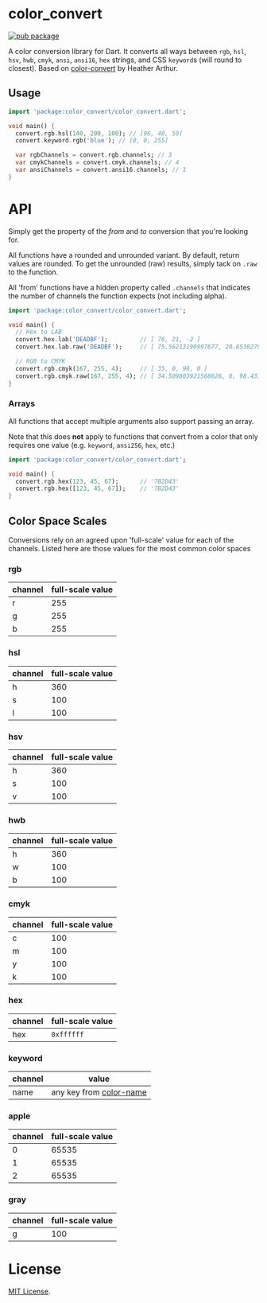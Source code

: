 # color_convert

[![pub package](https://img.shields.io/badge/pub-1.0.1-blueviolet.svg)](https://pub.dev/packages/color_convert)

A color conversion library for Dart.
It converts all ways between `rgb`, `hsl`, `hsv`, `hwb`, `cmyk`, `ansi`, `ansi16`, `hex` strings, and CSS `keyword`s (will round to closest).
Based on [color-convert](https://github.com/Qix-/color-convert) by Heather Arthur.

## Usage

```dart
import 'package:color_convert/color_convert.dart';

void main() {
  convert.rgb.hsl(140, 200, 100); // [96, 48, 59]
  convert.keyword.rgb('blue'); // [0, 0, 255]

  var rgbChannels = convert.rgb.channels; // 3
  var cmykChannels = convert.cmyk.channels; // 4
  var ansiChannels = convert.ansi16.channels; // 1
}
```

# API

Simply get the property of the _from_ and _to_ conversion that you're looking for.

All functions have a rounded and unrounded variant. By default, return values are rounded. To get the unrounded (raw) results, simply tack on `.raw` to the function.

All 'from' functions have a hidden property called `.channels` that indicates the number of channels the function expects (not including alpha).

```dart
import 'package:color_convert/color_convert.dart';

void main() {
  // Hex to LAB
  convert.hex.lab('DEADBF');         // [ 76, 21, -2 ]
  convert.hex.lab.raw('DEADBF');     // [ 75.56213190997677, 20.653827952644754, -2.290532499330533 ]

  // RGB to CMYK
  convert.rgb.cmyk(167, 255, 4);     // [ 35, 0, 98, 0 ]
  convert.rgb.cmyk.raw(167, 255, 4); // [ 34.509803921568626, 0, 98.43137254901961, 0 ]
}
```

### Arrays
All functions that accept multiple arguments also support passing an array.

Note that this does **not** apply to functions that convert from a color that only requires one value (e.g. `keyword`, `ansi256`, `hex`, etc.)

```dart
import 'package:color_convert/color_convert.dart';

void main() {
  convert.rgb.hex(123, 45, 67);      // '7B2D43'
  convert.rgb.hex([123, 45, 67]);    // '7B2D43'
}
```

## Color Space Scales
Conversions rely on an agreed upon 'full-scale' value for each of the channels. Listed here are those values for the most common color spaces

### rgb
channel | full-scale value
---|---
r | 255
g | 255
b | 255

### hsl
channel | full-scale value
---|---
h | 360
s | 100
l | 100

### hsv
channel | full-scale value
---|---
h | 360
s | 100
v | 100

### hwb
channel | full-scale value
---|---
h | 360
w | 100
b | 100

### cmyk
channel | full-scale value
---|---
c | 100
m | 100
y | 100
k | 100

### hex
channel | full-scale value
---|---
hex | ```0xffffff```

### keyword
channel | value
---|---
name | any key from [color-name](https://github.com/colorjs/color-name/blob/master/index.js)

### apple
channel | full-scale value
---|---
0 | 65535
1 | 65535
2 | 65535

### gray
channel | full-scale value
---|---
g | 100

# License
[MIT License](LICENSE).